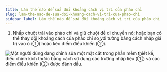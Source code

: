 ```yaml
---
title: Làm thế nào để sửa đổi khoảng cách vị trí của phào chỉ
slug: lam-the-nao-de-sua-doi-khoang-cach-vi-tri-cua-phao-chi
sidebar_label: Làm thế nào để sửa đổi khoảng cách vị trí của phào chỉ
---
```


1. Nhấp chuột trái vào phào chỉ và giữ chuột để di chuyển nó; hoặc bạn có thể thay đổi khoảng cách của phào chỉ so với tường bằng cách nhập giá trị vào ô (①) hoặc kéo điểm điều khiển (②).

![Một người dùng đang chỉnh sửa một mặt cắt trong phần mềm thiết kế, điều chỉnh kích thước bằng cách sử dụng các trường nhập liệu (①) và các điểm điều khiển (②) được đánh dấu.](https://storage.googleapis.com/jegavn_kb/images/434e76be-cfe7-4dcc-92a9-0bfe37763cf2.png)